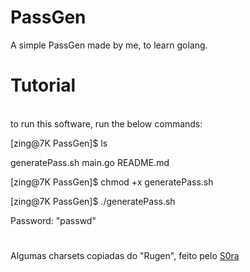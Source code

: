 # PassGen
A simple PassGen made by me, to learn golang.

#

<h1>Tutorial</h1>
<br>
to run this software, run the below commands:

[zing@7K PassGen]$ ls

generatePass.sh  main.go  README.md

[zing@7K PassGen]$ chmod +x generatePass.sh

[zing@7K PassGen]$ ./generatePass.sh

Password:  "passwd"

#
Algumas charsets copiadas do "Rugen", feito pelo [S0ra](https://github.com/S0raWasTaken/rugen)